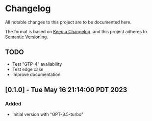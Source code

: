 <!-- markdownlint-disable MD024 -->
# Changelog

All notable changes to this project are to be documented here.

The format is based on [Keep a Changelog](https://keepachangelog.com/en/1.0.0/),
and this project adheres to [Semantic Versioning](https://semver.org/spec/v2.0.0.html).

## TODO

- Test "GTP-4" availability
- Test edge case
- Improve documentation

## [0.1.0] - Tue May 16 21:14:00 PDT 2023

### Added

- Initial version with "GPT-3.5-turbo"
